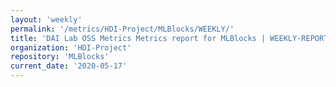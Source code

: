 ```yaml
---
layout: 'weekly'
permalink: '/metrics/HDI-Project/MLBlocks/WEEKLY/'
title: 'DAI Lab OSS Metrics Metrics report for MLBlocks | WEEKLY-REPORT-2020-05-17'
organization: 'HDI-Project'
repository: 'MLBlocks'
current_date: '2020-05-17'
---
```

